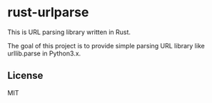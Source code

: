 # rust-urlparse

This is URL parsing library written in Rust.

The goal of this project is to provide simple parsing URL library
like urllib.parse in Python3.x.

## License

MIT
